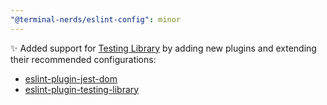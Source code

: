 ```yaml
---
"@terminal-nerds/eslint-config": minor
---
```


✨ Added support for [Testing Library] by adding new plugins and extending their
recommended configurations:

-   [eslint-plugin-jest-dom]
-   [eslint-plugin-testing-library]

[testing library]: https://testing-library.com/
[eslint-plugin-jest-dom]: https://github.com/testing-library/eslint-plugin-jest-dom
[eslint-plugin-testing-library]: https://github.com/testing-library/eslint-plugin-testing-library
